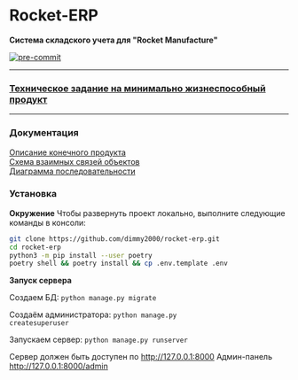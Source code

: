 # Rocket-ERP

**Система складского учета для "Rocket Manufacture"**

[![pre-commit](https://img.shields.io/badge/pre--commit-enabled-brightgreen?logo=pre-commit&logoColor=white)](https://github.com/pre-commit/pre-commit)

---

 ### [Техническое задание на минимально жизнеспособный продукт](docs/MVP.md)

---

### Документация

[Описание конечного продукта](docs/Specification.md)<br>
[Схема взаимных связей объектов](docs/uml/rocket-erp-diagram.png)<br>
[Диаграмма последовательности](docs/uml/rocket-erp-sequence-diagram.png)<br>

### Установка


**Окружение**
Чтобы развернуть проект локально, выполните следующие команды в консоли:
```bash
git clone https://github.com/dimmy2000/rocket-erp.git
cd rocket-erp
python3 -m pip install --user poetry
poetry shell && poetry install && cp .env.template .env
```

**Запуск сервера**

Создаем БД: <code>python manage.py migrate</code>

Создаём администратора: <code>python manage.py createsuperuser</code>

Запускаем сервер: <code>python manage.py runserver</code>

Сервер должен быть доступен по http://127.0.0.1:8000
Админ-панель http://127.0.0.1:8000/admin
